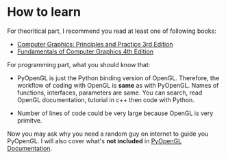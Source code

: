 # How to learn

For theoritical part, I recommend you read at least one of following books:
- [Computer Graphics: Principles and Practice 3rd Edition](https://www.amazon.com/Computer-Graphics-Principles-Practice-3rd/dp/0321399528)
- [Fundamentals of Computer Graphics 4th Edition](https://www.amazon.com/dp/1482229390/ref=cm_sw_r_cp_ep_dp_9CqVAbDNS1VMT)

For programming part, what you should know that:
- PyOpenGL is just the Python binding version of OpenGL. Therefore, the workflow of coding with OpenGL is **same** as with PyOpenGL. Names of functions, interfaces, parameters are same. You can search, read OpenGL documentation, tutorial in c++ then code with Python. 

- Number of lines of code could be very large because OpenGL is very primitve. 

Now you may ask why you need a random guy on internet to guide you PyOpenGL. I will also cover what's **not included** in [PyOpenGL Documentation](http://pyopengl.sourceforge.net/documentation/manual-3.0/index.html).